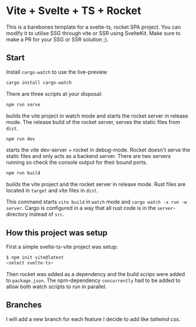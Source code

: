 # Vite + Svelte + TS + Rocket

This is a barebones template for a svelte-ts, rocket SPA project. You can modify it to utilise SSG through vite or SSR using SvelteKit.
Make sure to make a PR for your SSG or SSR solution ;).

## Start

Install `cargo-watch` to use the live-preview

```bash
cargo install cargo-watch
```

There are three scripts at your disposal:

```bash
npm run serve
```

builds the vite project in watch mode and starts the rocket server in release mode. The release build of the rocket server, serves the static files from `dist`.

```bash
npm run dev
```

starts the vite dev-server + rocket in debug-mode. Rocket doesn't serve the static files and only acts as a backend server. There are two servers running so check the console output for their bound ports.

```bash
npm run build
```

builds the vite project and the rocket server in release mode. Rust files are located in `target` and vite files in `dist`.

This command starts `vite build` in `watch` mode and `cargo watch -x run -w server`.
Cargo is configured in a way that all rust code is in the `server`-directory instead of `src`.

## How this project was setup

First a simple svelte-ts-vite project was setup:

```bash
$ npm init vite@latest
<select svelte-ts>
```

Then rocket was added as a dependency and the build scrips were added to `package.json`.
The npm-dependency `concurrently` had to be added to allow both watch scripts to run in parallel.

## Branches

I will add a new branch for each feature I decide to add like _tailwind css_.

